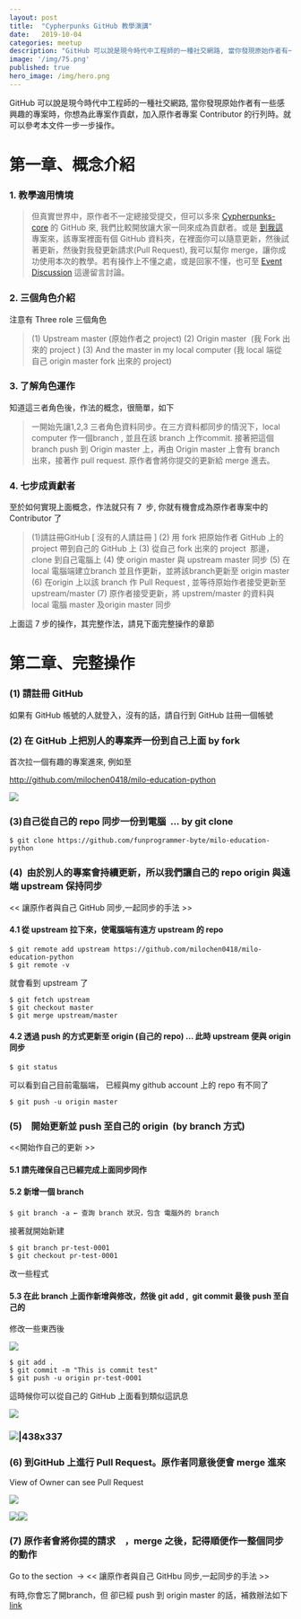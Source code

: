 ```yaml
---
layout: post
title:  "Cypherpunks GitHub 教學演講"
date:   2019-10-04
categories: meetup
description: "GitHub 可以說是現今時代中工程師的一種社交網路, 當你發現原始作者有一些感興趣的專案時，你想為此專案作貢獻，加入原作者專案 Contributor 的行列時。就可以參考本文件一步一步操作。"
image: '/img/75.png'
published: true
hero_image: /img/hero.png
---
```


GitHub 可以說是現今時代中工程師的一種社交網路, 當你發現原始作者有一些感興趣的專案時，你想為此專案作貢獻，加入原作者專案 Contributor 的行列時。就可以參考本文件一步一步操作。

# 第一章、概念介紹

### 1. 教學適用情境



> 但真實世界中，原作者不一定總接受提交，但可以多來 [Cypherpunks-core](https://github.com/cypherpunks-core) 的 GitHub 來, 我們比較開放讓大家一同來成為貢獻者。或是 [到我這](https://github.com/milochen0418/milo-education-python) 專案來，該專案裡面有個 GitHub 資料夾，在裡面你可以隨意更新，然後試著更新，然後對我發更新請求(Pull Request), 我可以幫你 merge，讓你成功使用本次的教學。若有操作上不懂之處，或是回家不懂，也可至 [Event Discussion](https://www.facebook.com/events/523580818418580/) 這邊留言討論。

### 2. 三個角色介紹

注意有 Three role 三個角色

> (1) Upstream master (原始作者之 project)
> (2) Origin master  (我 Fork 出來的 project )
> (3) And the master in my local computer (我 local 端從 自己 origin master fork 出來的 project)

### 3. 了解角色運作

知道這三者角色後，作法的概念，很簡單，如下

> 一開始先讓1,2,3 三者角色資料同步。在三方資料都同步的情況下，local computer 作一個branch , 並且在該 branch 上作commit. 接著把這個 branch push 到 Origin master 上，再由 Origin master 上會有 branch  出來，接著作 pull request. 原作者會將你提交的更新給 merge 進去。

### 4. 七步成貢獻者

至於如何實現上面概念，作法就只有 7  步, 你就有機會成為原作者專案中的 Contributor 了

> (1)請註冊GitHub [ 沒有的人請註冊 ]
> (2) 用 fork 把原始作者 GitHub 上的 project 帶到自己的 GitHub 上
> (3) 從自己 fork 出來的 project  那邊， clone 到自己電腦上
> (4) 使 origin master 與 upstream master 同步
> (5) 在 local 電腦端建立branch 並且作更新，並將該branch更新至 origin master
> (6) 在origin 上以該 branch 作 Pull Request , 並等待原始作者接受更新至 upstream/master
> (7) 原作者接受更新，將 upstrem/master 的資料與 local 電腦 master 及origin master 同步

上面這 7 步的操作，其完整作法，請見下面完整操作的章節

# 第二章、完整操作

### (1) 請註冊 GitHub 

如果有 GitHub 帳號的人就登入，沒有的話，請自行到 GitHub 註冊一個帳號

### (2) 在 GitHub 上把別人的專案弄一份到自己上面 by fork 

首次拉一個有趣的專案進來, 例如至

http://github.com/milochen0418/milo-education-python

![](https://lh4.googleusercontent.com/tlsmNdBZFQJv-H16pffyJWe1YCUd3KFZsQ-seyQIvNFtbmLMjyoTmd3Jxs9UTuQMpb8hmEwda6uRZ1z7_zLS8-X-SuM80-Ce-MADnMmcvGnRxoMWx42d04ZU10Mmo4r_DyFbX_Xj)

### (3)自己從自己的 repo 同步一份到電腦  ... by git clone 

```
$ git clone https://github.com/funprogrammer-byte/milo-education-python
```

### (4)  由於別人的專案會持續更新，所以我們讓自己的 repo origin 與遠端 upstream 保持同步

<< 讓原作者與自己 GitHub 同步,一起同步的手法 >> 

#### 4.1 從 upstream 拉下來，使電腦端有遠方 upstream 的 repo 

```
$ git remote add upstream https://github.com/milochen0418/milo-education-python
$ git remote -v
```

就會看到 upstream 了

```
$ git fetch upstream
$ git checkout master
$ git merge upstream/master
```

#### 4.2 透過 push 的方式更新至 origin (自己的 repo) ... 此時 upstream 便與 origin 同步

```
$ git status
```

可以看到自己目前電腦端， 已經與my github account 上的 repo 有不同了

```
$ git push -u origin master
```

### (5)　開始更新並 push 至自己的 origin  (by branch 方式)

<<開始作自己的更新 >>

#### 5.1 請先確保自己已經完成上面同步同作 

#### 5.2 新增一個 branch 

```
$ git branch -a ← 查詢 branch 狀況，包含 電腦外的 branch
```

接著就開始新建

```
$ git branch pr-test-0001 
$ git checkout pr-test-0001
```

改一些程式

#### 5.3 在此 branch 上面作新增與修改，然後 git add ,  git commit 最後 push 至自己的

修改一些東西後

![](https://lh5.googleusercontent.com/o502kiSf9lJfpx5zhjaXGdUC4_-CxD0qK9GvICjB-eOMEQ80jTwyaFSd2oUKaBe9S8yOb9jmFy7r8AL8gMe8x0UoH9R2F6DeL53ZuOUA45fHGoIMaLh6KVGn71_KOvDyDP54avuZ)

```
$ git add .
$ git commit -m "This is commit test"
$ git push -u origin pr-test-0001
```

這時候你可以從自己的 GitHub 上面看到類似這訊息

![](https://lh5.googleusercontent.com/w9q7AxIBjPiKJTEqVHCIrjmaOzDaGUF-1ukYlIXolFi1-b7x1OxlnmlOzVKlZXw4rFu0kKjbf6xJ2PB84VWyB2e1w0ed86ARSEVoBu-ES4714ij_j0CSGf5eLCuar_sHWzYhIUpG)

### ![|438x337](https://lh3.googleusercontent.com/UuZ40zM6YIajJVGIsTSD2fYcnHBtkXxsIGJ4ilavFUlufOjxrjsH5Ixc2IU1_OhDh0cMX2mx1bU9KomOYCKgIAwDjuwGgZNEQvS6JumNaVzp4prEGLgbqMfPrMWoiwy8XkSO57ak)

### (6) 到GitHub 上進行 Pull Request。原作者同意後便會 merge 進來

View of Owner can see Pull Request

![](https://lh4.googleusercontent.com/UXIajh56Ws01f6WkgUsKEf3FJyBuE4HHnHXAc9J9niDZ6IYFjyBuoQeV7u2hi6O3uQ6-EMC-6u15jzv_4yekmg5LOJVhixyZCAtslcaF8VEWB24_GMTFBLtKz9BZnfi1yY8S7VOp)

![](https://lh3.googleusercontent.com/sWL0ZkRcpcgAUo8-RZLxa_VMHW6rPqmVqtIhqQYaNKqUMBAmoPLLKX3NmuG6MTLHrFLbUpVnn81Dmh4VhDpdM9fAPNyEguaaN53Oh2JzvshXHGCL_TPfpGTka7j58ZFmt5EYyXKw)![](https://lh4.googleusercontent.com/cVvpwYq4N5GgIYGAccSP2v3DYtnDRsdxcL0_kcxFgB5BJQKbuoClV5LSR94eFLBpQRsQl6ESai6iJm4oqVCJpjEmQCVRSke26im6N1N9Qx8WicEF0h7GztfHrVPq9kzjW-I_yB4r)

### (7) 原作者會將你提的請求　，merge 之後，記得順便作一整個同步的動作

Go to the section  → << 讓原作者與自己 GitHbu 同步,一起同步的手法 >> 

有時,你會忘了開branch，但 卻已經 push 到 origin master 的話，補救辦法如下 
[link](https://stackoverflow.com/questions/17667023/git-how-to-reset-origin-master-to-a-commit)